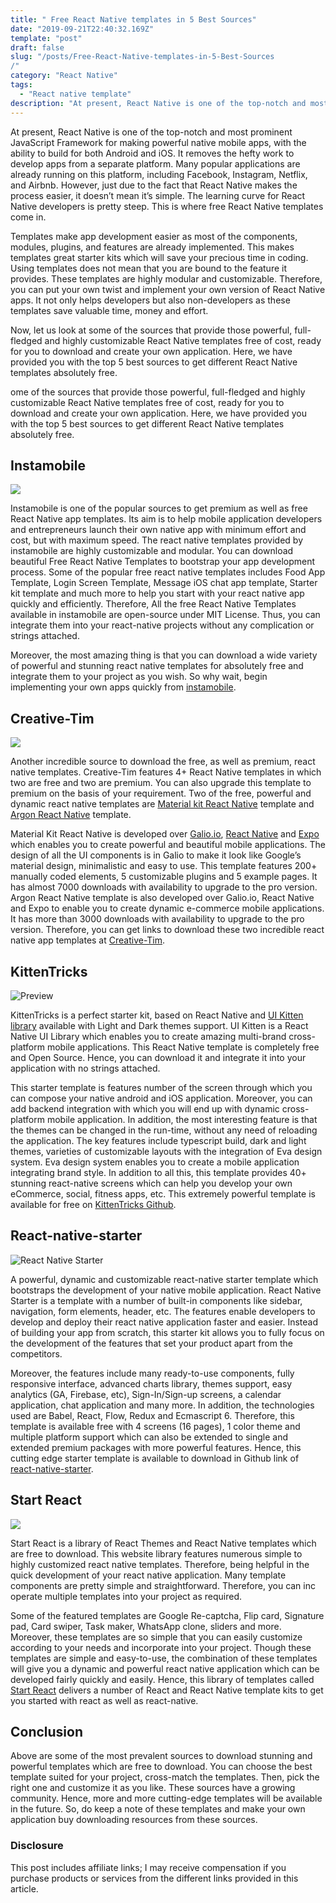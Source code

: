 ```yaml
---
title: " Free React Native templates in 5 Best Sources"
date: "2019-09-21T22:40:32.169Z"
template: "post"
draft: false
slug: "/posts/Free-React-Native-templates-in-5-Best-Sources
/"
category: "React Native"
tags:
  - "React native template"
description: "At present, React Native is one of the top-notch and most prominent JavaScript Framework for making powerful native mobile apps, with the ability to build for both Android and iOS. It removes the hefty work to develop apps from a separate platform. Many popular applications are already running on this platform, including Facebook, Instagram, Netflix, and Airbnb. However, just due to the fact that React Native makes the process easier, it doesn’t mean it’s simple. The learning curve for React Native developers is pretty steep. This is where free React Native templates come in."
---
```


At present, React Native is one of the top-notch and most prominent JavaScript Framework for making powerful native mobile apps, with the ability to build for both Android and iOS. It removes the hefty work to develop apps from a separate platform. Many popular applications are already running on this platform, including Facebook, Instagram, Netflix, and Airbnb. However, just due to the fact that React Native makes the process easier, it doesn’t mean it’s simple. The learning curve for React Native developers is pretty steep. This is where free React Native templates come in.

Templates make app development easier as most of the components, modules, plugins, and features are already implemented. This makes templates great starter kits which will save your precious time in coding. Using templates does not mean that you are bound to the feature it provides. These templates are highly modular and customizable. Therefore, you can put your own twist and implement your own version of React Native apps. It not only helps developers but also non-developers as these templates save valuable time, money and effort.

Now, let us look at some of the sources that provide those powerful, full-fledged and highly customizable React Native templates free of cost, ready for you to download and create your own application. Here, we have provided you with the top 5 best sources to get different React Native templates absolutely free.

ome of the sources that provide those powerful, full-fledged and highly customizable React Native templates free of cost, ready for you to download and create your own application. Here, we have provided you with the top 5 best sources to get different React Native templates absolutely free.

 

## Instamobile

![](https://kriss.io/wp-content/uploads/2019/09/img_5d846a12c3e84.png)

Instamobile is one of the popular sources to get premium as well as free React Native app templates. Its aim is to help mobile application developers and entrepreneurs launch their own native app with minimum effort and cost, but with maximum speed. The react native templates provided by instamobile are highly customizable and modular. You can download beautiful Free React Native Templates to bootstrap your app development process. Some of the popular free react native templates includes Food App Template, Login Screen Template, Message iOS chat app template, Starter kit template and much more to help you start with your react native app quickly and efficiently. Therefore, All the free React Native Templates available in instamobile are open-source under MIT License. Thus, you can integrate them into your react-native projects without any complication or strings attached.

Moreover, the most amazing thing is that you can download a wide variety of powerful and stunning react native templates for absolutely free and integrate them to your project as you wish. So why wait, begin implementing your own apps quickly from [instamobile](https://www.instamobile.io/mobile-templates/react-native-templates-free/?ref=4094&campaign=myblog).

 

## Creative-Tim

![](https://kriss.io/wp-content/uploads/2019/09/img_5d846a4c61ee9.png)

Another incredible source to download the free, as well as premium, react native templates. Creative-Tim features 4+ React Native templates in which two are free and two are premium. You can also upgrade this template to premium on the basis of your requirement. Two of the free, powerful and dynamic react native templates are [Material kit React Native](https://www.creative-tim.com/product/material-kit-react-native) template and [Argon React Native](https://www.creative-tim.com/product/argon-react-native) template.

Material Kit React Native is developed over [Galio.io](https://galio.io/?ref=creativetim), [React Native](https://facebook.github.io/react-native/?ref=creativetim) and [Expo](https://expo.io/?ref=creativetim) which enables you to create powerful and beautiful mobile applications. The design of all the UI components is in Galio to make it look like Google’s material design, minimalistic and easy to use. This template features 200+ manually coded elements, 5 customizable plugins and 5 example pages. It has almost 7000 downloads with availability to upgrade to the pro version. Argon React Native template is also developed over Galio.io, React Native and Expo to enable you to create dynamic e-commerce mobile applications. It has more than 3000 downloads with availability to upgrade to the pro version. Therefore, you can get links to download these two incredible react native app templates at [Creative-Tim](https://www.creative-tim.com/templates/react-native-free?direction=desc&sort=created_at).

 

## **KittenTricks**

![Preview](https://camo.githubusercontent.com/9342d845b563d41ec0f0633d19a62b2738c8db46/68747470733a2f2f692e696d6775722e636f6d2f3245326e5748632e6a7067)

KittenTricks is a perfect starter kit, based on React Native and [UI Kitten library](https://github.com/akveo/react-native-ui-kitten) available with Light and Dark themes support. UI Kitten is a React Native UI Library which enables you to create amazing multi-brand cross-platform mobile applications. This React Native template is completely free and Open Source. Hence, you can download it and integrate it into your application with no strings attached.

This starter template is features number of the screen through which you can compose your native android and iOS application. Moreover, you can add backend integration with which you will end up with dynamic cross-platform mobile application. In addition, the most interesting feature is that the themes can be changed in the run-time, without any need of reloading the application. The key features include typescript build, dark and light themes, varieties of customizable layouts with the integration of Eva design system. Eva design system enables you to create a mobile application integrating brand style. In addition to all this, this template provides 40+ stunning react-native screens which can help you develop your own eCommerce, social, fitness apps, etc. This extremely powerful template is available for free on [KittenTricks Github](https://github.com/akveo/kittenTricks).

 

## **React-native-starter**

![React Native Starter](https://camo.githubusercontent.com/c3e7b75126ebd0cc8916315dc72144172bb2a89e/68747470733a2f2f692e696d6775722e636f6d2f76637a346255362e706e67)

A powerful, dynamic and customizable react-native starter template which bootstraps the development of your native mobile application. React Native Starter is a template with a number of built-in components like sidebar, navigation, form elements, header, etc. The features enable developers to develop and deploy their react native application faster and easier. Instead of building your app from scratch, this starter kit allows you to fully focus on the development of the features that set your product apart from the competitors.

Moreover, the features include many ready-to-use components, fully responsive interface, advanced charts library, themes support, easy analytics (GA, Firebase, etc), Sign-In/Sign-up screens, a calendar application, chat application and many more. In addition, the technologies used are Babel, React, Flow, Redux and Ecmascript 6. Therefore, this template is available free with 4 screens (16 pages), 1 color theme and multiple platform support which can also be extended to single and extended premium packages with more powerful features. Hence, this cutting edge starter template is available to download in Github link of [react-native-starter](https://reactnativestarter.com/?ref=tyCZXE6VCd).

 

## Start React

![](https://kriss.io/wp-content/uploads/2019/09/img_5d846a8f76692.png)

Start React is a library of React Themes and React Native templates which are free to download. This website library features numerous simple to highly customized react native templates. Therefore, being helpful in the quick development of your react native application. Many template components are pretty simple and straightforward. Therefore, you can inc operate multiple templates into your project as required.

Some of the featured templates are Google Re-captcha, Flip card, Signature pad, Card swiper, Task maker, WhatsApp clone, sliders and more. Moreover, these templates are so simple that you can easily customize according to your needs and incorporate into your project. Though these templates are simple and easy-to-use, the combination of these templates will give you a dynamic and powerful react native application which can be developed fairly quickly and easily. Hence, this library of templates called [Start React](https://startreact.com/) delivers a number of React and React Native template kits to get you started with react as well as react-native.

 

## Conclusion

Above are some of the most prevalent sources to download stunning and powerful templates which are free to download. You can choose the best template suited for your project, cross-match the templates. Then, pick the right one and customize it as you like. These sources have a growing community. Hence, more and more cutting-edge templates will be available in the future. So, do keep a note of these templates and make your own application buy downloading resources from these sources.

 

### Disclosure

This post includes affiliate links; I may receive compensation if you purchase products or services from the different links provided in this article.

